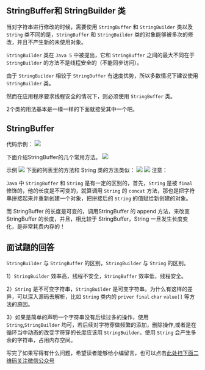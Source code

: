 ## StringBuffer和 StringBuilder 类



当对字符串进行修改的时候，需要使用 `StringBuffer` 和 `StringBuilder` 类以及 `String` 类不同的是，`StringBuffer` 和 `StringBuilder` 类的对象能够被多次的修改，并且不产生新的未使用对象。



`StringBuilder` 类在 `Java 5` 中被提出，它和 `StringBuffer` 之间的最大不同在于 `StringBuilder` 的方法不是线程安全的（不能同步访问）。



由于 `StringBuilder` 相较于 `StringBuffer` 有速度优势，所以多数情况下建议使用 `StringBuilder` 类。



然而在应用程序要求线程安全的情况下，则必须使用 `StringBuffer` 类。

2个类的用法基本是一模一样的下面就接受其中一个吧。

## StringBuffer


代码示例：
![](https://gitee.com/duchaochen/gongzhonghao/raw/master/4/36-1.jpg)

下面介绍StringBuffer的几个常用方法。
![](https://gitee.com/duchaochen/gongzhonghao/raw/master/4/36-2.jpg)

示例
![](https://gitee.com/duchaochen/gongzhonghao/raw/master/4/36-3.jpg)
下面的列表里的方法和 String 类的方法类似：
![](https://gitee.com/duchaochen/gongzhonghao/raw/master/4/36-4.jpg)
![](https://gitee.com/duchaochen/gongzhonghao/raw/master/4/36-5.jpg)
注意：

`Java` 中 `StringBuffer` 和 `String` 是有一定的区别的，首先，`String` 是被 `final` 修饰的，他的长度是不可变的，就算调用 `String` 的 `concat` 方法，那也是把字符串拼接起来并重新创建一个对象，把拼接后的 `String` 的值赋给新创建的对象。

而 StringBuffer 的长度是可变的，调用StringBuffer 的 append 方法，来改变 StringBuffer 的长度，并且，相比较于 StringBuffer，String 一旦发生长度变化，是非常耗费内存的！

## 面试题的回答


`StringBuilder` 与 `StringBuffer` 的区别，`StringBuilder` 与 `String` 的区别。

1）`StringBuilder` 效率高，线程不安全，`StringBuffer` 效率低，线程安全。



2）`String` 是不可变字符串，`StringBuilder` 是可变字符串。为什么有这样的差异，可以深入源码去解析，比如 `String` 类内的 `priver` `final`  `char`  `value[]` 等方法的原因。



3）如果是简单的声明一个字符串没有后续过多的操作，使用 `String`,`StringBuilder` 均可，若后续对字符穿做频繁的添加，删除操作,或者是在循环当中动态的改变字符穿的长度应该用 `StringBuilder`。使用 `String` 会产生多余的字符串，占用内存空间。


写完了如果写得有什么问题，希望读者能够给小编留言，也可以点击[此处扫下面二维码关注微信公众号](https://www.ycbbs.vip/?p=28 "此处扫下面二维码关注微信公众号")